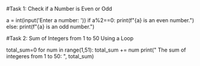 #Task 1: Check if a Number is Even or Odd

a = int(input('Enter a number: '))
if a%2==0:
    print(f"{a} is an even number.")
else:
    print(f"{a} is an odd number.")




#Task 2: Sum of Integers from 1 to 50 Using a Loop

total_sum=0
for num in range(1,51):
    total_sum += num
print(" The sum of integeres from 1 to 50: ", total_sum)

